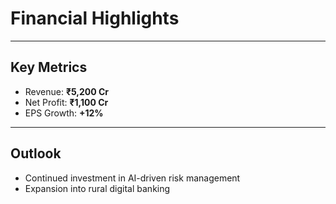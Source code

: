 # Financial Highlights

---

## Key Metrics
- Revenue: **₹5,200 Cr**
- Net Profit: **₹1,100 Cr**
- EPS Growth: **+12%**

---

## Outlook
- Continued investment in AI-driven risk management
- Expansion into rural digital banking
